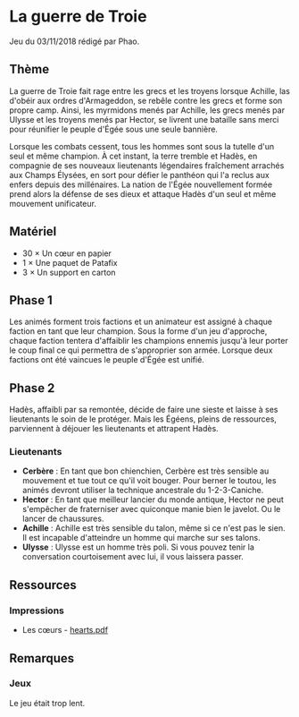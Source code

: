# La guerre de Troie

Jeu du 03/11/2018 rédigé par Phao.

## Thème

La guerre de Troie fait rage entre les grecs et les troyens lorsque Achille, las d'obéir aux ordres d'Armageddon, se rebêle contre les grecs et forme son propre camp. Ainsi, les myrmidons menés par Achille, les grecs menés par Ulysse et les troyens menés par Hector, se livrent une bataille sans merci pour réunifier le peuple d'Égée sous une seule bannière.

Lorsque les combats cessent, tous les hommes sont sous la tutelle d'un seul et même champion. À cet instant, la terre tremble et Hadès, en compagnie de ses nouveaux lieutenants légendaires fraîchement arrachés aux Champs Élysées, en sort pour défier le panthéon qui l'a reclus aux enfers depuis des millénaires. La nation de l'Égée nouvellement formée prend alors la défense de ses dieux et attaque Hadès d'un seul et même mouvement unificateur.

## Matériel

* 30 × Un cœur en papier
* 1 × Une paquet de Patafix
* 3 × Un support en carton

## Phase 1

Les animés forment trois factions et un animateur est assigné à chaque faction en tant que leur champion. Sous la forme d'un jeu d'approche, chaque faction tentera d'affaiblir les champions ennemis jusqu'à leur porter le coup final ce qui permettra de s'approprier son armée. Lorsque deux factions ont été vaincues le peuple d'Égée est unifié.

## Phase 2

Hadès, affaibli par sa remontée, décide de faire une sieste et laisse à ses lieutenants le soin de le protéger. Mais les Égéens, pleins de ressources, parviennent à déjouer les lieutenants et attrapent Hadès.

### Lieutenants

* **Cerbère** : En tant que bon chienchien, Cerbère est très sensible au mouvement et tue tout ce qu'il voit bouger. Pour berner le toutou, les animés devront utiliser la technique ancestrale du 1-2-3-Caniche.
* **Hector** : En tant que meilleur lancier du monde antique, Hector ne peut s'empêcher de fraterniser avec quiconque manie bien le javelot. Ou le lancer de chaussures.
* **Achille** : Achille est très sensible du talon, même si ce n'est pas le sien. Il est incapable d'atteindre un homme qui marche sur ses talons.
* **Ulysse** : Ulysse est un homme très poli. Si vous pouvez tenir la conversation courtoisement avec lui, il vous laissera passer.

## Ressources

### Impressions

* Les cœurs - [hearts.pdf](resources/pdf/hearts.pdf)

## Remarques

### Jeux

Le jeu était trop lent.
